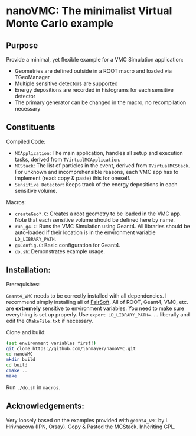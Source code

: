# nanoVMC: The minimalist Virtual Monte Carlo example


## Purpose
Provide a minimal, yet flexible example for a VMC Simulation application:

- Geometries are defined outside in a ROOT macro and loaded via TGeoManager
- Multiple sensitive detectors are supported
- Energy depositions are recorded in histograms for each sensitive detector
- The primary generator can be changed in the macro, no recompilation necessary


## Constituents
Compiled Code:
- `MCApplication`: The main application, handles all setup and execution tasks, derived from `TVirtualMCApplication`.
- `MCStack`: The list of particles in the event, derived from `TVirtualMCStack`. For unknown and incomprehensible reasons, each VMC app has to implement (read: copy & paste) this for oneself.
- `Sensitive Detector`: Keeps track of the energy depositions in each sensitive volume.

Macros:
- `createGeo*.C`: Creates a root geometry to be loaded in the VMC app. Note that each sensitive volume should be defined here by name.
- `run_g4.C`: Runs the VMC Simulation using Geant4. All libraries should be auto-loaded if their location is in the environment variable `LD_LIBRARY_PATH`.
- `g4Config.C`: Basic configuration for Geant4.
- `do.sh`: Demonstrates example usage.  


## Installation:

Prerequisites:

`Geant4_VMC` needs to be correctly installed with all dependencies. I recommend simply installing all of [FairSoft](https://github.com/FairRootGroup/FairSoft).
All of ROOT, Geant4, VMC, etc. are **extremely** sensitive to environment variables. You need to make sure everything is set up properly. Use `export LD_LIBRARY_PATH=...` liberally and edit the `CMakeFile.txt` if necessary.

Clone and build:

```bash
(set environment variables first!)
git clone https://github.com/janmayer/nanoVMC.git
cd nanoVMC
mkdir build
cd build
cmake ..
make
```

Run `./do.sh` in `macros`.


## Acknowledgements:
Very loosely based on the examples provided with `geant4_VMC` by I. Hrivnacova (IPN, Orsay). Copy & Pasted the MCStack. Inheriting GPL. 
